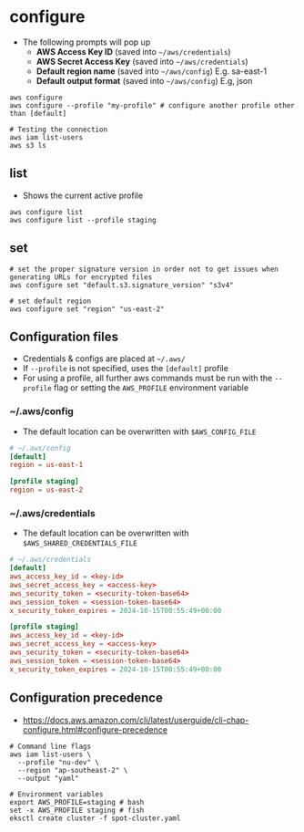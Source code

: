 # configure

- The following prompts will pop up
  - **AWS Access Key ID** (saved into `~/aws/credentials`)
  - **AWS Secret Access Key** (saved into `~/aws/credentials`)
  - **Default region name** (saved into `~/aws/config`) E.g. sa-east-1
  - **Default output format** (saved into `~/aws/config`) E.g, json

```shell
aws configure
aws configure --profile "my-profile" # configure another profile other than [default]
```

```shell
# Testing the connection
aws iam list-users
aws s3 ls
```

## list

- Shows the current active profile

```shell
aws configure list
aws configure list --profile staging
```

## set

```shell
# set the proper signature version in order not to get issues when generating URLs for encrypted files
aws configure set "default.s3.signature_version" "s3v4"

# set default region
aws configure set "region" "us-east-2"
```

## Configuration files

- Credentials & configs are placed at `~/.aws/`
- If `--profile` is not specified, uses the `[default]` profile
- For using a profile, all further aws commands must be run with the `--profile` flag or setting the `AWS_PROFILE` environment variable

### ~/.aws/config

- The default location can be overwritten with `$AWS_CONFIG_FILE`

```conf
# ~/.aws/config
[default]
region = us-east-1

[profile staging]
region = us-east-2
```

### ~/.aws/credentials

- The default location can be overwritten with `$AWS_SHARED_CREDENTIALS_FILE`

```conf
# ~/.aws/credentials
[default]
aws_access_key_id = <key-id>
aws_secret_access_key = <access-key>
aws_security_token = <security-token-base64>
aws_session_token = <session-token-base64>
x_security_token_expires = 2024-10-15T00:55:49+00:00

[profile staging]
aws_access_key_id = <key-id>
aws_secret_access_key = <access-key>
aws_security_token = <security-token-base64>
aws_session_token = <session-token-base64>
x_security_token_expires = 2024-10-15T00:55:49+00:00
```

## Configuration precedence

- <https://docs.aws.amazon.com/cli/latest/userguide/cli-chap-configure.html#configure-precedence>

```shell
# Command line flags
aws iam list-users \
  --profile "nu-dev" \
  --region "ap-southeast-2" \
  --output "yaml"
```

```shell
# Environment variables
export AWS_PROFILE=staging # bash
set -x AWS_PROFILE staging # fish
eksctl create cluster -f spot-cluster.yaml
```
